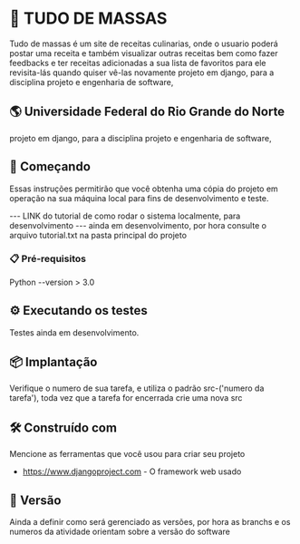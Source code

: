# :bento: TUDO DE MASSAS 

Tudo de massas é um site de receitas culinarias, onde o usuario poderá postar uma receita e também visualizar outras receitas bem como fazer feedbacks e ter receitas adicionadas a sua lista de favoritos para ele revisita-lás quando quiser vê-las novamente
projeto em django, para a disciplina projeto e engenharia de software, 

## :earth_americas: Universidade Federal do Rio Grande do Norte 
projeto em django, para a disciplina projeto e engenharia de software, 


## :rocket:  Começando

Essas instruções permitirão que você obtenha uma cópia do projeto em operação na sua máquina local para fins de desenvolvimento e teste.

--- LINK do tutorial de como rodar o sistema localmente, para desenvolvimento --- 
    ainda em desenvolvimento, por hora consulte o arquivo tutorial.txt na pasta principal do projeto

### 📋 Pré-requisitos


Python --version > 3.0


## ⚙️ Executando os testes

Testes ainda em desenvolvimento. 


## 📦 Implantação

Verifique o numero de sua tarefa, e utiliza o padrão src-('numero da tarefa'), toda vez que a tarefa for encerrada crie uma nova src 

## 🛠️ Construído com

Mencione as ferramentas que você usou para criar seu projeto

* https://www.djangoproject.com - O framework web usado



## 📌 Versão

Ainda a definir como será gerenciado as versões, por hora as branchs e os numeros da atividade orientam sobre a versão do software
